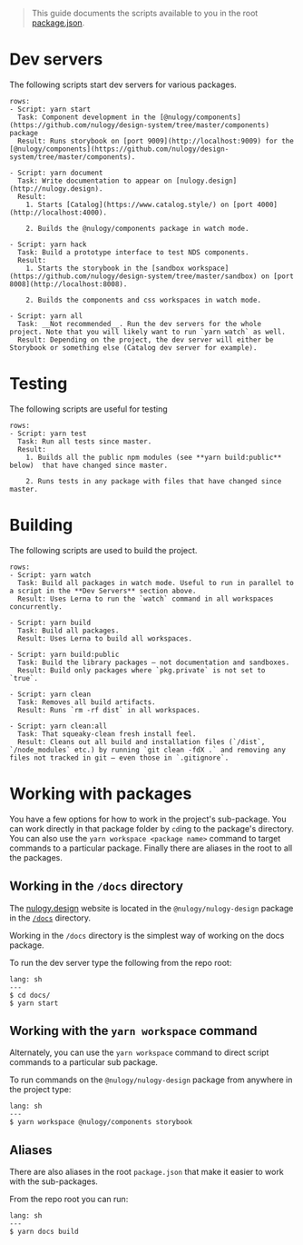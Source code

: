 > This guide documents the scripts available to you in the root [package.json](https://github.com/nulogy/design-system/blob/master/package.json).

# Dev servers

The following scripts start dev servers for various packages.

```table
rows:
- Script: yarn start
  Task: Component development in the [@nulogy/components](https://github.com/nulogy/design-system/tree/master/components) package
  Result: Runs storybook on [port 9009](http://localhost:9009) for the [@nulogy/components](https://github.com/nulogy/design-system/tree/master/components).

- Script: yarn document
  Task: Write documentation to appear on [nulogy.design](http://nulogy.design).
  Result: 
    1. Starts [Catalog](https://www.catalog.style/) on [port 4000](http://localhost:4000).  

    2. Builds the @nulogy/components package in watch mode.

- Script: yarn hack
  Task: Build a prototype interface to test NDS components.
  Result: 
    1. Starts the storybook in the [sandbox workspace](https://github.com/nulogy/design-system/tree/master/sandbox) on [port 8008](http://localhost:8008).

    2. Builds the components and css workspaces in watch mode.

- Script: yarn all
  Task: __Not recommended__. Run the dev servers for the whole project. Note that you will likely want to run `yarn watch` as well.
  Result: Depending on the project, the dev server will either be Storybook or something else (Catalog dev server for example).
```

# Testing

The following scripts are useful for testing

```table
rows:
- Script: yarn test
  Task: Run all tests since master.
  Result: 
    1. Builds all the public npm modules (see **yarn build:public** below)  that have changed since master.

    2. Runs tests in any package with files that have changed since master.
```

# Building

The following scripts are used to build the project.

```table
rows:
- Script: yarn watch
  Task: Build all packages in watch mode. Useful to run in parallel to a script in the **Dev Servers** section above.
  Result: Uses Lerna to run the `watch` command in all workspaces concurrently.
 
- Script: yarn build
  Task: Build all packages.
  Result: Uses Lerna to build all workspaces.

- Script: yarn build:public
  Task: Build the library packages – not documentation and sandboxes.
  Result: Build only packages where `pkg.private` is not set to `true`.

- Script: yarn clean
  Task: Removes all build artifacts.
  Result: Runs `rm -rf dist` in all workspaces.

- Script: yarn clean:all
  Task: That squeaky-clean fresh install feel.
  Result: Cleans out all build and installation files (`/dist`, `/node_modules` etc.) by running `git clean -fdX .` and removing any files not tracked in git – even those in `.gitignore`.
```

# Working with packages

You have a few options for how to work in the project's sub-package. You can work directly in that package folder by `cd`ing to the package's directory. You can also use the `yarn workspace <package name>` command to target commands to a particular package. Finally there are aliases in the root to all the packages.

## Working in the `/docs` directory


The [nulogy.design](http://nulgoy.design) website is located in the `@nulogy/nulogy-design` package in the [`/docs`](https://github.com/nulogy/design-system/tree/master/docs) directory. 

Working in the `/docs` directory is the simplest way of working on the docs package. 

To run the dev server type the following from the repo root:

```code
lang: sh
---
$ cd docs/
$ yarn start
```

## Working with the `yarn workspace` command

Alternately, you can use the `yarn workspace` command to direct script commands to a particular sub package. 

To run commands on the `@nulogy/nulogy-design` package from anywhere in the project type:

```code
lang: sh
---
$ yarn workspace @nulogy/components storybook
```

## Aliases

There are also aliases in the root `package.json` that make it easier to work with the sub-packages. 

From the repo root you can run:

```code
lang: sh
---
$ yarn docs build
```
